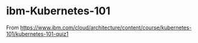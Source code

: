 # ibm-Kubernetes-101
From https://www.ibm.com/cloud/architecture/content/course/kubernetes-101/kubernetes-101-quiz1
